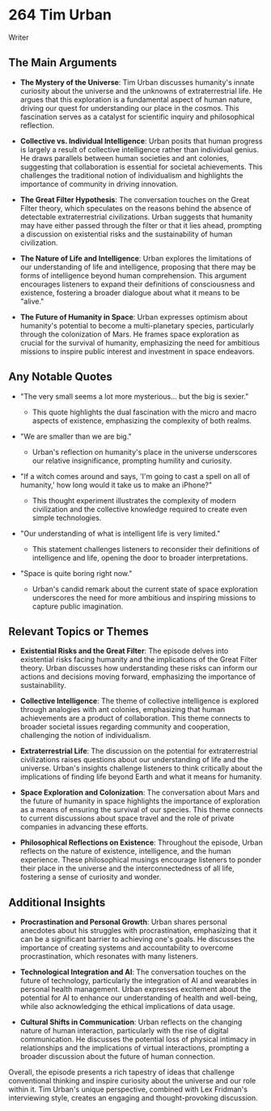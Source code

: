 # 264 Tim Urban


Writer



## The Main Arguments

- **The Mystery of the Universe**: Tim Urban discusses humanity's innate curiosity about the universe and the unknowns of extraterrestrial life. He argues that this exploration is a fundamental aspect of human nature, driving our quest for understanding our place in the cosmos. This fascination serves as a catalyst for scientific inquiry and philosophical reflection.

- **Collective vs. Individual Intelligence**: Urban posits that human progress is largely a result of collective intelligence rather than individual genius. He draws parallels between human societies and ant colonies, suggesting that collaboration is essential for societal achievements. This challenges the traditional notion of individualism and highlights the importance of community in driving innovation.

- **The Great Filter Hypothesis**: The conversation touches on the Great Filter theory, which speculates on the reasons behind the absence of detectable extraterrestrial civilizations. Urban suggests that humanity may have either passed through the filter or that it lies ahead, prompting a discussion on existential risks and the sustainability of human civilization.

- **The Nature of Life and Intelligence**: Urban explores the limitations of our understanding of life and intelligence, proposing that there may be forms of intelligence beyond human comprehension. This argument encourages listeners to expand their definitions of consciousness and existence, fostering a broader dialogue about what it means to be "alive."

- **The Future of Humanity in Space**: Urban expresses optimism about humanity's potential to become a multi-planetary species, particularly through the colonization of Mars. He frames space exploration as crucial for the survival of humanity, emphasizing the need for ambitious missions to inspire public interest and investment in space endeavors.

## Any Notable Quotes

- "The very small seems a lot more mysterious... but the big is sexier."
  - This quote highlights the dual fascination with the micro and macro aspects of existence, emphasizing the complexity of both realms.

- "We are smaller than we are big."
  - Urban's reflection on humanity's place in the universe underscores our relative insignificance, prompting humility and curiosity.

- "If a witch comes around and says, 'I'm going to cast a spell on all of humanity,' how long would it take us to make an iPhone?"
  - This thought experiment illustrates the complexity of modern civilization and the collective knowledge required to create even simple technologies.

- "Our understanding of what is intelligent life is very limited."
  - This statement challenges listeners to reconsider their definitions of intelligence and life, opening the door to broader interpretations.

- "Space is quite boring right now."
  - Urban's candid remark about the current state of space exploration underscores the need for more ambitious and inspiring missions to capture public imagination.

## Relevant Topics or Themes

- **Existential Risks and the Great Filter**: The episode delves into existential risks facing humanity and the implications of the Great Filter theory. Urban discusses how understanding these risks can inform our actions and decisions moving forward, emphasizing the importance of sustainability.

- **Collective Intelligence**: The theme of collective intelligence is explored through analogies with ant colonies, emphasizing that human achievements are a product of collaboration. This theme connects to broader societal issues regarding community and cooperation, challenging the notion of individualism.

- **Extraterrestrial Life**: The discussion on the potential for extraterrestrial civilizations raises questions about our understanding of life and the universe. Urban's insights challenge listeners to think critically about the implications of finding life beyond Earth and what it means for humanity.

- **Space Exploration and Colonization**: The conversation about Mars and the future of humanity in space highlights the importance of exploration as a means of ensuring the survival of our species. This theme connects to current discussions about space travel and the role of private companies in advancing these efforts.

- **Philosophical Reflections on Existence**: Throughout the episode, Urban reflects on the nature of existence, intelligence, and the human experience. These philosophical musings encourage listeners to ponder their place in the universe and the interconnectedness of all life, fostering a sense of curiosity and wonder.

## Additional Insights

- **Procrastination and Personal Growth**: Urban shares personal anecdotes about his struggles with procrastination, emphasizing that it can be a significant barrier to achieving one's goals. He discusses the importance of creating systems and accountability to overcome procrastination, which resonates with many listeners.

- **Technological Integration and AI**: The conversation touches on the future of technology, particularly the integration of AI and wearables in personal health management. Urban expresses excitement about the potential for AI to enhance our understanding of health and well-being, while also acknowledging the ethical implications of data usage.

- **Cultural Shifts in Communication**: Urban reflects on the changing nature of human interaction, particularly with the rise of digital communication. He discusses the potential loss of physical intimacy in relationships and the implications of virtual interactions, prompting a broader discussion about the future of human connection.

Overall, the episode presents a rich tapestry of ideas that challenge conventional thinking and inspire curiosity about the universe and our role within it. Tim Urban's unique perspective, combined with Lex Fridman's interviewing style, creates an engaging and thought-provoking discussion.